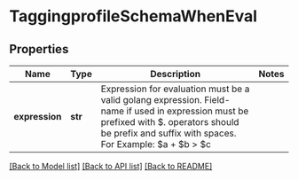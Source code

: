 # TaggingprofileSchemaWhenEval

## Properties
Name | Type | Description | Notes
------------ | ------------- | ------------- | -------------
**expression** | **str** | Expression for evaluation must be a valid golang expression. Field-name if used in expression must be prefixed with $. operators should be prefix and suffix with spaces. For Example: $a + $b &gt; $c | 

[[Back to Model list]](../README.md#documentation-for-models) [[Back to API list]](../README.md#documentation-for-api-endpoints) [[Back to README]](../README.md)


